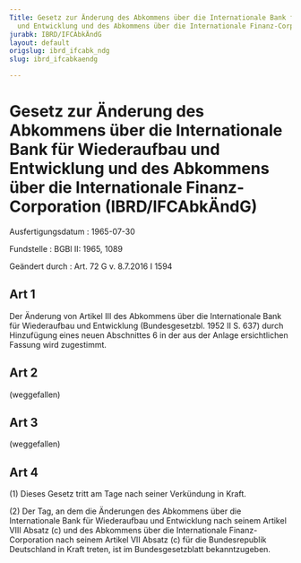 ```yaml
---
Title: Gesetz zur Änderung des Abkommens über die Internationale Bank für Wiederaufbau
  und Entwicklung und des Abkommens über die Internationale Finanz-Corporation
jurabk: IBRD/IFCAbkÄndG
layout: default
origslug: ibrd_ifcabk_ndg
slug: ibrd_ifcabkaendg

---
```


# Gesetz zur Änderung des Abkommens über die Internationale Bank für Wiederaufbau und Entwicklung und des Abkommens über die Internationale Finanz-Corporation (IBRD/IFCAbkÄndG)

Ausfertigungsdatum
:   1965-07-30

Fundstelle
:   BGBl II: 1965, 1089

Geändert durch
:   Art. 72 G v. 8.7.2016 I 1594



## Art 1

Der Änderung von Artikel III des Abkommens über die Internationale Bank für Wiederaufbau und Entwicklung (Bundesgesetzbl. 1952 II S. 637) durch Hinzufügung eines neuen Abschnittes 6 in der aus der Anlage ersichtlichen Fassung wird zugestimmt.


## Art 2

(weggefallen)


## Art 3

(weggefallen)


## Art 4

(1) Dieses Gesetz tritt am Tage nach seiner Verkündung in Kraft.

(2) Der Tag, an dem die Änderungen des Abkommens über die Internationale Bank für Wiederaufbau und Entwicklung nach seinem Artikel VIII Absatz (c) und des Abkommens über die Internationale Finanz-Corporation nach seinem Artikel VII Absatz (c) für die Bundesrepublik Deutschland in Kraft treten, ist im Bundesgesetzblatt bekanntzugeben.

